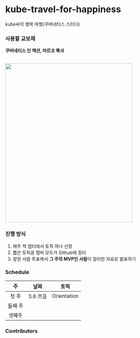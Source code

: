 # kube-travel-for-happiness
kube씨의 행복 여행(쿠버네티스 스터디)

### 사용할 교보재
**쿠버네티스 인 액션, 마르코 룩샤**

<br>

<img src=https://user-images.githubusercontent.com/37579681/109306312-590c6c00-7882-11eb-8d12-fcc904385504.png width=400 height=500 />


### 진행 방식
1. 매주 책 챕터에서 토픽 하나 선정
2. 뽑은 토픽을 멤버 모두가 Github에 정리
3. 잘한 사람 투표해서 **그 주의 MVP인 사람**이 정리한 자료로 발표하기

### Schedule
|주|날짜|토픽|
|:----:|:----:|:-----:|
|첫 주|3.6 쯔음|Orientation|
|둘째 주|||
|셋째주|||


### Contributors
